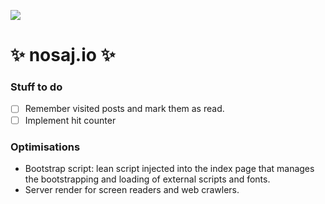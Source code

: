 ![ ](http://imgur.com/asuLr0F)


# ✨  nosaj.io  ✨

### Stuff to do
- [ ] Remember visited posts and mark them as read.
- [ ] Implement hit counter

### Optimisations
- Bootstrap script: lean script injected into the index page that manages the bootstrapping and loading of external scripts and fonts.
- Server render for screen readers and web crawlers.
